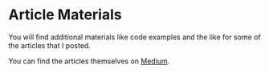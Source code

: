 # Article Materials

You will find additional materials like code examples and the like for some of the articles that I posted.

You can find the articles themselves on [Medium](https://medium.com/@oem_83498).
